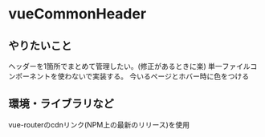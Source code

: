 # vueCommonHeader

## やりたいこと
ヘッダーを1箇所でまとめて管理したい。(修正があるときに楽)
単一ファイルコンポーネントを使わないで実装する。
今いるページとホバー時に色をつける

## 環境・ライブラリなど
vue-routerのcdnリンク(NPM上の最新のリリース)を使用
